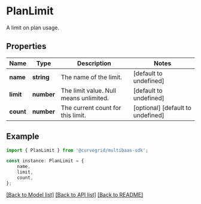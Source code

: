 # PlanLimit

A limit on plan usage.

## Properties

Name | Type | Description | Notes
------------ | ------------- | ------------- | -------------
**name** | **string** | The name of the limit. | [default to undefined]
**limit** | **number** | The limit value. Null means unlimited. | [default to undefined]
**count** | **number** | The current count for this limit. | [optional] [default to undefined]

## Example

```typescript
import { PlanLimit } from '@curvegrid/multibaas-sdk';

const instance: PlanLimit = {
    name,
    limit,
    count,
};
```

[[Back to Model list]](../README.md#documentation-for-models) [[Back to API list]](../README.md#documentation-for-api-endpoints) [[Back to README]](../README.md)
